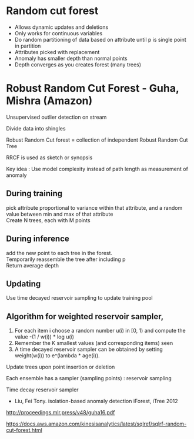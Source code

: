 

# Random cut forest

* Allows dynamic updates and deletions
* Only works for continuous variables
* Do random partitioning of data based on attribute until p is single point in partition
* Attributes picked with replacement
* Anomaly has smaller depth than normal points
* Depth converges as you creates forest (many trees)

# Robust Random Cut Forest - Guha, Mishra (Amazon)

Unsupervised outlier detection on stream

Divide data into shingles

Robust Random Cut forest = collection of independent Robust Random Cut Tree

RRCF is used as sketch or synopsis

Key idea : Use model complexity instead of path length as measurement of anomaly

## During training

pick attribute proportional to variance within that attribute, and a random value between min and max of that attribute  
Create N trees, each with M points  

## During inference

add the new point to each tree in the forest.  
Temporarily reassemble the tree after including p  
Return average depth   

## Updating 

Use time decayed reservoir sampling to update training pool

## Algorithm for weighted reservoir sampler,

1. For each item i choose a random number u(i) in [0, 1) and compute the value -(1 / w(i)) * log u(i)
2. Remember the K smallest values (and corresponding items) seen
3. A time decayed reservoir sampler can be obtained by setting weight(w(i)) to e^(lambda * age(i)).

Update trees upon point insertion or deletion

Each ensemble has a sampler (sampling points) : reservoir sampling

Time decay reservoir sampler

* Liu, Fei Tony.  isolation-based anomaly detection iForest, iTree 2012

http://proceedings.mlr.press/v48/guha16.pdf

https://docs.aws.amazon.com/kinesisanalytics/latest/sqlref/sqlrf-random-cut-forest.html


